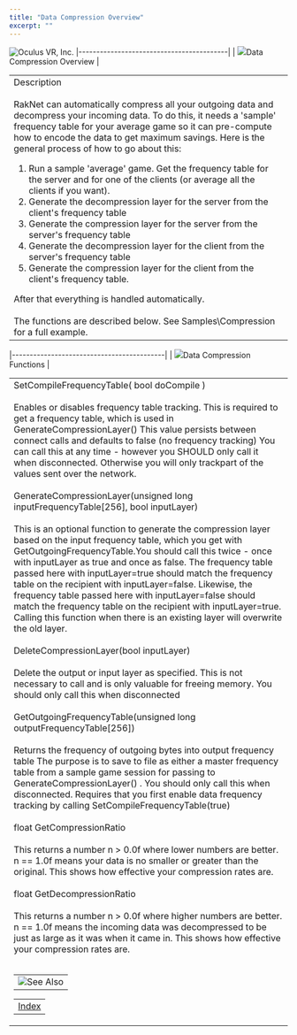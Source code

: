 ```yaml
---
title: "Data Compression Overview"
excerpt: ""
---
```

<span style="background-color: rgb(255, 255, 255);">![Oculus VR, Inc.](RakNet_Icon_Final-copy.jpg)</span>
|------------------------------------------|
| ![](spacer.gif)Data Compression Overview |

<table>
<colgroup>
<col width="100%" />
</colgroup>
<tbody>
<tr class="odd">
<td align="left"><span class="RakNetBlueHeader">Description </span><br /><br /> RakNet can automatically compress all your outgoing data and decompress your incoming data. To do this, it needs a 'sample' frequency table for your average game so it can pre-compute how to encode the data to get maximum savings. Here is the general process of how to go about this:
<ol>
<li>Run a sample 'average' game. Get the frequency table for the server and for one of the clients (or average all the clients if you want).</li>
<li>Generate the decompression layer for the server from the client's frequency table</li>
<li>Generate the compression layer for the server from the server's frequency table</li>
<li>Generate the decompression layer for the client from the server's frequency table</li>
<li>Generate the compression layer for the client from the client's frequency table.</li>
</ol>
After that everything is handled automatically.<br /><br /> The functions are described below. See Samples\Compression for a full example.</td>
</tr>
</tbody>
</table>

|-------------------------------------------|
| ![](spacer.gif)Data Compression Functions |

<table>
<colgroup>
<col width="100%" />
</colgroup>
<tbody>
<tr class="odd">
<td align="left"><span class="RakNetCode">SetCompileFrequencyTable( bool doCompile )</span><br /><br /> Enables or disables frequency table tracking. This is required to get a frequency table, which is used in GenerateCompressionLayer() This value persists between connect calls and defaults to false (no frequency tracking) You can call this at any time - however you SHOULD only call it when disconnected. Otherwise you will only trackpart of the values sent over the network.<br /><br /> <span class="RakNetCode">GenerateCompressionLayer(unsigned long inputFrequencyTable[256], bool inputLayer)</span><br /><br /> This is an optional function to generate the compression layer based on the input frequency table, which you get with GetOutgoingFrequencyTable.You should call this twice - once with inputLayer as true and once as false. The frequency table passed here with inputLayer=true should match the frequency table on the recipient with inputLayer=false. Likewise, the frequency table passed here with inputLayer=false should match the frequency table on the recipient with inputLayer=true. Calling this function when there is an existing layer will overwrite the old layer.<br /><br /> <span class="RakNetCode">DeleteCompressionLayer(bool inputLayer)<br /> </span><br /> Delete the output or input layer as specified. This is not necessary to call and is only valuable for freeing memory. You should only call this when disconnected<br /><br /> <span class="RakNetCode">GetOutgoingFrequencyTable(unsigned long outputFrequencyTable[256]) </span><br /><br /> Returns the frequency of outgoing bytes into output frequency table The purpose is to save to file as either a master frequency table from a sample game session for passing to GenerateCompressionLayer() . You should only call this when disconnected. Requires that you first enable data frequency tracking by calling SetCompileFrequencyTable(true)<br /><br /> <span class="RakNetCode">float GetCompressionRatio </span><br /><br /> This returns a number n &gt; 0.0f where lower numbers are better. n == 1.0f means your data is no smaller or greater than the original. This shows how effective your compression rates are.<br /><br /> <span class="RakNetCode">float GetDecompressionRatio </span><br /><br /> This returns a number n &gt; 0.0f where higher numbers are better. n == 1.0f means the incoming data was decompressed to be just as large as it was when it came in. This shows how effective your compression rates are.<br /><br />
<table>
<tbody>
<tr class="odd">
<td align="left"><img src="spacer.gif" />See Also</td>
</tr>
</tbody>
</table>
<table>
<tbody>
<tr class="odd">
<td align="left"><a href="index.html">Index</a><br /></td>
</tr>
</tbody>
</table></td>
</tr>
</tbody>
</table>